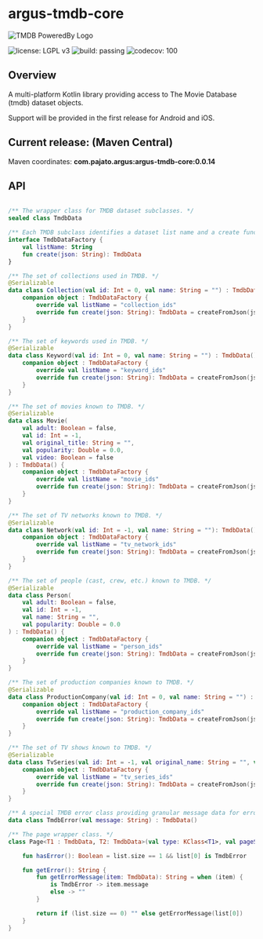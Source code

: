 # argus-tmdb-core

![TMDB PoweredBy Logo](https://www.themoviedb.org/assets/2/v4/logos/408x161-powered-by-rectangle-green-bb4301c10ddc749b4e79463811a68afebeae66ef43d17bcfd8ff0e60ded7ce99.png)

![license: LGPL v3](https://img.shields.io/badge/license-LGPL%20v3-blue.svg)
![build: passing](https://img.shields.io/badge/build-passing-brightgreen.svg)
![codecov: 100](https://img.shields.io/badge/codecov-100%25-brightgreen.svg)

## Overview

A multi-platform Kotlin library providing access to The Movie Database (tmdb) dataset objects.

Support will be provided in the first release for Android and iOS.

## Current release: (Maven Central)

Maven coordinates: **com.pajato.argus:argus-tmdb-core:0.0.14**

## API

```kotlin

/** The wrapper class for TMDB dataset subclasses. */
sealed class TmdbData

/** Each TMDB subclass identifies a dataset list name and a create function. */
interface TmdbDataFactory {
    val listName: String
    fun create(json: String): TmdbData
}

/** The set of collections used in TMDB. */
@Serializable
data class Collection(val id: Int = 0, val name: String = "") : TmdbData() {
    companion object : TmdbDataFactory {
        override val listName = "collection_ids"
        override fun create(json: String): TmdbData = createFromJson(json, Collection())
    }
}

/** The set of keywords used in TMDB. */
@Serializable
data class Keyword(val id: Int = 0, val name: String = "") : TmdbData() {
    companion object : TmdbDataFactory {
        override val listName = "keyword_ids"
        override fun create(json: String): TmdbData = createFromJson(json, Keyword())
    }
}

/** The set of movies known to TMDB. */
@Serializable
data class Movie(
    val adult: Boolean = false,
    val id: Int = -1,
    val original_title: String = "",
    val popularity: Double = 0.0,
    val video: Boolean = false
) : TmdbData() {
    companion object : TmdbDataFactory {
        override val listName = "movie_ids"
        override fun create(json: String): TmdbData = createFromJson(json, Movie())
    }
}

/** The set of TV networks known to TMDB. */
@Serializable
data class Network(val id: Int = -1, val name: String = ""): TmdbData() {
    companion object : TmdbDataFactory {
        override val listName = "tv_network_ids"
        override fun create(json: String): TmdbData = createFromJson(json, Network())
    }
}

/** The set of people (cast, crew, etc.) known to TMDB. */
@Serializable
data class Person(
    val adult: Boolean = false,
    val id: Int = -1,
    val name: String = "",
    val popularity: Double = 0.0
) : TmdbData() {
    companion object : TmdbDataFactory {
        override val listName = "person_ids"
        override fun create(json: String): TmdbData = createFromJson(json, Person())
    }
}

/** The set of production companies known to TMDB. */
@Serializable
data class ProductionCompany(val id: Int = 0, val name: String = "") : TmdbData() {
    companion object : TmdbDataFactory {
        override val listName = "production_company_ids"
        override fun create(json: String): TmdbData = createFromJson(json, ProductionCompany())
    }
}

/** The set of TV shows known to TMDB. */
@Serializable
data class TvSeries(val id: Int = -1, val original_name: String = "", val popularity: Double = 0.0) : TmdbData() {
    companion object : TmdbDataFactory {
        override val listName = "tv_series_ids"
        override fun create(json: String): TmdbData = createFromJson(json, TvSeries())
    }
}

/** A special TMDB error class providing granular message data for errors. */
data class TmdbError(val message: String) : TmdbData()

/** The page wrapper class. */
class Page<T1 : TmdbData, T2: TmdbData>(val type: KClass<T1>, val pageSize: Int, val list: MutableList<T2>) {

    fun hasError(): Boolean = list.size == 1 && list[0] is TmdbError

    fun getError(): String {
        fun getErrorMessage(item: TmdbData): String = when (item) {
            is TmdbError -> item.message
            else -> ""
        }

        return if (list.size == 0) "" else getErrorMessage(list[0])
    }
}
```

